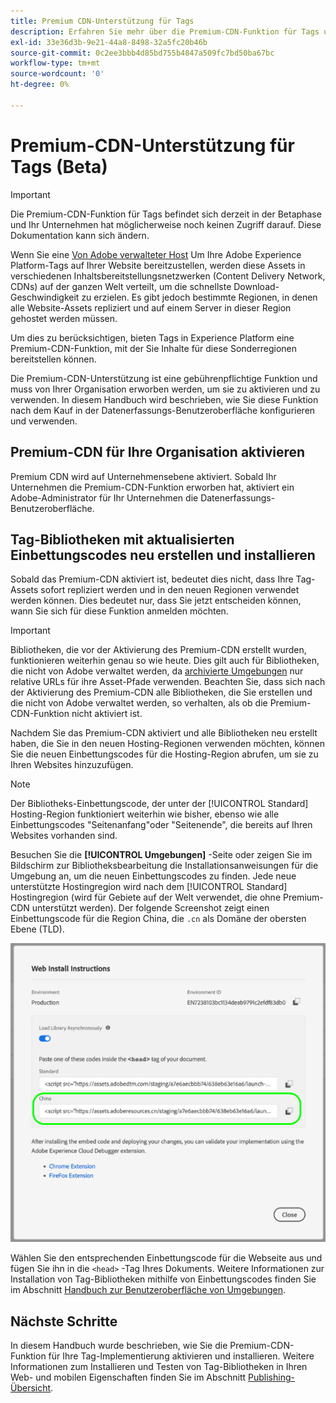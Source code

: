 ```yaml
---
title: Premium CDN-Unterstützung für Tags
description: Erfahren Sie mehr über die Premium-CDN-Funktion für Tags und wie Sie damit Ihre Inhalte in mehreren geografischen Regionen bereitstellen können.
exl-id: 33e36d3b-9e21-44a8-8498-32a5fc20b46b
source-git-commit: 0c2ee3bbb4d85bd755b4847a509fc7bd50ba67bc
workflow-type: tm+mt
source-wordcount: '0'
ht-degree: 0%

---
```


# Premium-CDN-Unterstützung für Tags (Beta)

>[!IMPORTANT]
>
>Die Premium-CDN-Funktion für Tags befindet sich derzeit in der Betaphase und Ihr Unternehmen hat möglicherweise noch keinen Zugriff darauf. Diese Dokumentation kann sich ändern.

Wenn Sie eine [Von Adobe verwalteter Host](./hosts/managed-by-adobe-host.md) Um Ihre Adobe Experience Platform-Tags auf Ihrer Website bereitzustellen, werden diese Assets in verschiedenen Inhaltsbereitstellungsnetzwerken (Content Delivery Network, CDNs) auf der ganzen Welt verteilt, um die schnellste Download-Geschwindigkeit zu erzielen. Es gibt jedoch bestimmte Regionen, in denen alle Website-Assets repliziert und auf einem Server in dieser Region gehostet werden müssen.

Um dies zu berücksichtigen, bieten Tags in Experience Platform eine Premium-CDN-Funktion, mit der Sie Inhalte für diese Sonderregionen bereitstellen können.

Die Premium-CDN-Unterstützung ist eine gebührenpflichtige Funktion und muss von Ihrer Organisation erworben werden, um sie zu aktivieren und zu verwenden. In diesem Handbuch wird beschrieben, wie Sie diese Funktion nach dem Kauf in der Datenerfassungs-Benutzeroberfläche konfigurieren und verwenden.

## Premium-CDN für Ihre Organisation aktivieren

Premium CDN wird auf Unternehmensebene aktiviert. Sobald Ihr Unternehmen die Premium-CDN-Funktion erworben hat, aktiviert ein Adobe-Administrator für Ihr Unternehmen die Datenerfassungs-Benutzeroberfläche.

## Tag-Bibliotheken mit aktualisierten Einbettungscodes neu erstellen und installieren

Sobald das Premium-CDN aktiviert ist, bedeutet dies nicht, dass Ihre Tag-Assets sofort repliziert werden und in den neuen Regionen verwendet werden können. Dies bedeutet nur, dass Sie jetzt entscheiden können, wann Sie sich für diese Funktion anmelden möchten.

>[!IMPORTANT]
>
>Bibliotheken, die vor der Aktivierung des Premium-CDN erstellt wurden, funktionieren weiterhin genau so wie heute. Dies gilt auch für Bibliotheken, die nicht von Adobe verwaltet werden, da [archivierte Umgebungen](./environments.md#archive) nur relative URLs für ihre Asset-Pfade verwenden. Beachten Sie, dass sich nach der Aktivierung des Premium-CDN alle Bibliotheken, die Sie erstellen und die nicht von Adobe verwaltet werden, so verhalten, als ob die Premium-CDN-Funktion nicht aktiviert ist.

Nachdem Sie das Premium-CDN aktiviert und alle Bibliotheken neu erstellt haben, die Sie in den neuen Hosting-Regionen verwenden möchten, können Sie die neuen Einbettungscodes für die Hosting-Region abrufen, um sie zu Ihren Websites hinzuzufügen.

>[!NOTE]
>
>Der Bibliotheks-Einbettungscode, der unter der [!UICONTROL Standard] Hosting-Region funktioniert weiterhin wie bisher, ebenso wie alle Einbettungscodes &quot;Seitenanfang&quot;oder &quot;Seitenende&quot;, die bereits auf Ihren Websites vorhanden sind.

Besuchen Sie die **[!UICONTROL Umgebungen]** -Seite oder zeigen Sie im Bildschirm zur Bibliotheksbearbeitung die Installationsanweisungen für die Umgebung an, um die neuen Einbettungscodes zu finden. Jede neue unterstützte Hostingregion wird nach dem [!UICONTROL Standard] Hostingregion (wird für Gebiete auf der Welt verwendet, die ohne Premium-CDN unterstützt werden). Der folgende Screenshot zeigt einen Einbettungscode für die Region China, die `.cn` als Domäne der obersten Ebene (TLD).

![Einbettungscode für die chinesische Region](../../images/ui/publishing/premium-cdn/embed-codes.png)

Wählen Sie den entsprechenden Einbettungscode für die Webseite aus und fügen Sie ihn in die `<head>` -Tag Ihres Dokuments. Weitere Informationen zur Installation von Tag-Bibliotheken mithilfe von Einbettungscodes finden Sie im Abschnitt [Handbuch zur Benutzeroberfläche von Umgebungen](./environments.md#installation).

## Nächste Schritte

In diesem Handbuch wurde beschrieben, wie Sie die Premium-CDN-Funktion für Ihre Tag-Implementierung aktivieren und installieren. Weitere Informationen zum Installieren und Testen von Tag-Bibliotheken in Ihren Web- und mobilen Eigenschaften finden Sie im Abschnitt [Publishing-Übersicht](./overview.md).
